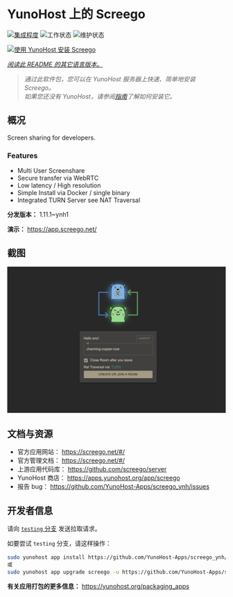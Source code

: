 <!--
注意：此 README 由 <https://github.com/YunoHost/apps/tree/master/tools/readme_generator> 自动生成
请勿手动编辑。
-->

# YunoHost 上的 Screego

[![集成程度](https://dash.yunohost.org/integration/screego.svg)](https://ci-apps.yunohost.org/ci/apps/screego/) ![工作状态](https://ci-apps.yunohost.org/ci/badges/screego.status.svg) ![维护状态](https://ci-apps.yunohost.org/ci/badges/screego.maintain.svg)

[![使用 YunoHost 安装 Screego](https://install-app.yunohost.org/install-with-yunohost.svg)](https://install-app.yunohost.org/?app=screego)

*[阅读此 README 的其它语言版本。](./ALL_README.md)*

> *通过此软件包，您可以在 YunoHost 服务器上快速、简单地安装 Screego。*  
> *如果您还没有 YunoHost，请参阅[指南](https://yunohost.org/install)了解如何安装它。*

## 概况

Screen sharing for developers.

### Features

- Multi User Screenshare
- Secure transfer via WebRTC
- Low latency / High resolution
- Simple Install via Docker / single binary
- Integrated TURN Server see NAT Traversal


**分发版本：** 1.11.1~ynh1

**演示：** <https://app.screego.net/>

## 截图

![Screego 的截图](./doc/screenshots/screenshot.png)

## 文档与资源

- 官方应用网站： <https://screego.net/#/>
- 官方管理文档： <https://screego.net/#/>
- 上游应用代码库： <https://github.com/screego/server>
- YunoHost 商店： <https://apps.yunohost.org/app/screego>
- 报告 bug： <https://github.com/YunoHost-Apps/screego_ynh/issues>

## 开发者信息

请向 [`testing` 分支](https://github.com/YunoHost-Apps/screego_ynh/tree/testing) 发送拉取请求。

如要尝试 `testing` 分支，请这样操作：

```bash
sudo yunohost app install https://github.com/YunoHost-Apps/screego_ynh/tree/testing --debug
或
sudo yunohost app upgrade screego -u https://github.com/YunoHost-Apps/screego_ynh/tree/testing --debug
```

**有关应用打包的更多信息：** <https://yunohost.org/packaging_apps>
